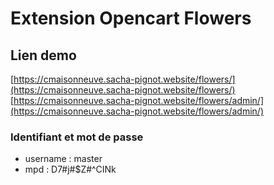 # Extension Opencart Flowers
## Lien demo
[https://cmaisonneuve.sacha-pignot.website/flowers/](https://cmaisonneuve.sacha-pignot.website/flowers/)
[https://cmaisonneuve.sacha-pignot.website/flowers/admin/](https://cmaisonneuve.sacha-pignot.website/flowers/admin/)
### Identifiant et mot de passe
- username : master
- mpd : D7#j#$Z#^CINk